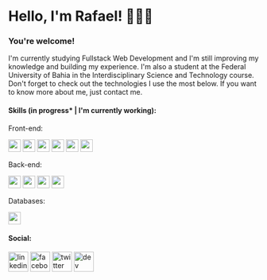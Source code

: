 # Hello, I'm Rafael! 👨🏾‍💻

### You're welcome!

I'm currently studying Fullstack Web Development and I'm still improving my knowledge and building my experience. I'm also a student at the Federal University of Bahia in the Interdisciplinary Science and Technology course. Don't forget to check out the technologies I use the most below. If you want to know more about me, just contact me.

#### Skills (in progress* | I'm currently working):

Front-end:
<div>
  <img height="25" src="https://cdn.jsdelivr.net/gh/devicons/devicon/icons/html5/html5-plain.svg" />
  <img height="25" src="https://cdn.jsdelivr.net/gh/devicons/devicon/icons/css3/css3-plain.svg" />
  <img height="25" src="https://cdn.jsdelivr.net/gh/devicons/devicon/icons/javascript/javascript-plain.svg" />
  <img height="25" src="https://cdn.jsdelivr.net/gh/devicons/devicon/icons/typescript/typescript-original.svg" />
  <img height="25" src="https://cdn.jsdelivr.net/gh/devicons/devicon/icons/react/react-original.svg" />
  <img height="25" src="https://cdn.jsdelivr.net/gh/devicons/devicon/icons/angularjs/angularjs-plain.svg" />
</div>

Back-end:
<div>
  <img height="25" src="https://cdn.jsdelivr.net/gh/devicons/devicon/icons/java/java-original.svg" />
  <img height="25" src="https://cdn.jsdelivr.net/gh/devicons/devicon/icons/typescript/typescript-original.svg" />
  <img height="25" src="https://cdn.jsdelivr.net/gh/devicons/devicon/icons/python/python-original.svg" />
  <img height="25" src="https://cdn.jsdelivr.net/gh/devicons/devicon/icons/nodejs/nodejs-original.svg" />
  
</div>

Databases:
<div>
  <img height="25" src="https://cdn.jsdelivr.net/gh/devicons/devicon/icons/postgresql/postgresql-plain.svg" />

</div>

#### Social:
[<img src='https://cdn.jsdelivr.net/npm/simple-icons@3.0.1/icons/linkedin.svg' alt='linkedin' height='40'>](https://www.linkedin.com/in/rafaelcerqueiraf/)  [<img src='https://cdn.jsdelivr.net/npm/simple-icons@3.0.1/icons/facebook.svg' alt='facebook' height='40'>](https://www.facebook.com/rafaelcerqueiraf)  [<img src='https://cdn.jsdelivr.net/npm/simple-icons@3.0.1/icons/twitter.svg' alt='twitter' height='40'>](https://twitter.com/rafacerqueiraf)  [<img src='https://cdn.jsdelivr.net/npm/simple-icons@3.0.1/icons/dev-dot-to.svg' alt='dev' height='40'>](https://dev.to/rafaelcerqueira)  



<!--
**rafaelcerqueira/rafaelcerqueira** is a ✨ _special_ ✨ repository because its `README.md` (this file) appears on your GitHub profile.

Here are some ideas to get you started:

- 🔭 I’m currently working on ...
- 🌱 I’m currently learning ...
- 👯 I’m looking to collaborate on ...
- 🤔 I’m looking for help with ...
- 💬 Ask me about ...
- 📫 How to reach me: ...
- 😄 Pronouns: ...
- ⚡ Fun fact: ...
-->

